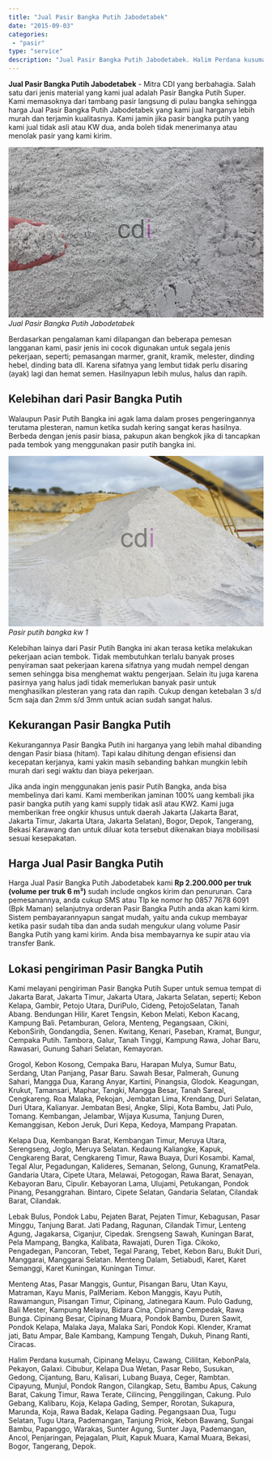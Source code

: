 ```yaml
---
title: "Jual Pasir Bangka Putih Jabodetabek"
date: "2015-09-03"
categories:
 - "pasir"
type: "service"
description: "Jual Pasir Bangka Putih Jabodetabek. Halim Perdana kusumah, Cipinang Melayu, Cawang, Cililitan, KebonPala, Pekayon, Galaxi. Cibubur, Kelapa Dua Wetan, Pasar..."
---
```


**Jual Pasir Bangka Putih Jabodetabek** - Mitra CDI yang berbahagia. Salah satu dari jenis material yang kami jual adalah Pasir Bangka Putih Super. Kami memasoknya dari tambang pasir langsung di pulau bangka sehingga harga Jual Pasir Bangka Putih Jabodetabek yang kami jual harganya lebih murah dan terjamin kualitasnya. Kami jamin jika pasir bangka putih yang kami jual tidak asli atau KW dua, anda boleh tidak menerimanya atau menolak pasir yang kami kirim.

![Jual Pasir Bangka Putih Jabodetabek](/images/page/bangka-abu-abu.jpg)
*Jual Pasir Bangka Putih Jabodetabek*

Berdasarkan pengalaman kami dilapangan dan beberapa pemesan langganan kami, pasir jenis ini cocok digunakan untuk segala jenis pekerjaan, seperti; pemasangan marmer, granit, kramik, melester, dinding hebel, dinding bata dll. Karena sifatnya yang lembut tidak perlu disaring (ayak) lagi dan hemat semen. Hasilnyapun lebih mulus, halus dan rapih.

 ## Kelebihan dari Pasir Bangka Putih

Walaupun Pasir Putih Bangka ini agak lama dalam proses pengeringannya terutama plesteran, namun ketika sudah kering sangat keras hasilnya. Berbeda dengan jenis pasir biasa, pakupun akan bengkok jika di tancapkan pada tembok yang menggunakan pasir putih bangka ini.

![Pasir putih bangka kw 1](/images/page/silika-bangka-putih-4.jpg)
*Pasir putih bangka kw 1*

Kelebihan lainya dari Pasir Putih Bangka ini akan terasa ketika melakukan pekerjaan acian tembok. Tidak membutuhkan terlalu banyak proses penyiraman saat pekerjaan karena sifatnya yang mudah nempel dengan semen sehingga bisa menghemat waktu pengerjaan. Selain itu juga karena pasirnya yang halus jadi tidak memerlukan banyak pasir untuk menghasilkan plesteran yang rata dan rapih. Cukup dengan ketebalan 3 s/d 5cm saja dan 2mm s/d 3mm untuk acian sudah sangat halus.

 ## Kekurangan Pasir Bangka Putih

Kekurangannya Pasir Bangka Putih ini harganya yang lebih mahal dibanding dengan Pasir biasa (hitam). Tapi kalau dihitung dengan efisiensi dan kecepatan kerjanya, kami yakin masih sebanding bahkan mungkin lebih murah dari segi waktu dan biaya pekerjaan.

Jika anda ingin menggunakan jenis pasir Putih Bangka, anda bisa membelinya dari kami. Kami memberikan jaminan 100% uang kembali jika pasir bangka putih yang kami supply tidak asli atau KW2\. Kami juga memberikan free ongkir khusus untuk daerah Jakarta (Jakarta Barat, Jakarta Timur, Jakarta Utara, Jakarta Selatan), Bogor, Depok, Tangerang, Bekasi Karawang dan untuk diluar kota tersebut dikenakan biaya mobilisasi sesuai kesepakatan.

 ## Harga Jual Pasir Bangka Putih

Harga Jual Pasir Bangka Putih Jabodetabek kami **Rp 2.200.000 per truk (volume per truk 6 m³)** sudah include ongkos kirim dan penurunan. Cara pemesanannya, anda cukup SMS atau Tlp ke nomor hp 0857 7678 6091 (Bpk Maman) selanjutnya orderan Pasir Bangka Putih anda akan kami kirm. Sistem pembayarannyapun sangat mudah, yaitu anda cukup membayar ketika pasir sudah tiba dan anda sudah mengukur ulang volume Pasir Bangka Putih yang kami kirim. Anda bisa membayarnya ke supir atau via transfer Bank.

 ## Lokasi pengiriman Pasir Bangka Putih

Kami melayani pengiriman Pasir Bangka Putih Super untuk semua tempat di Jakarta Barat, Jakarta Timur, Jakarta Utara, Jakarta Selatan, seperti; Kebon Kelapa, Gambir, Petojo Utara, DuriPulo, Cideng, PetojoSelatan, Tanah Abang. Bendungan Hilir, Karet Tengsin, Kebon Melati, Kebon Kacang, Kampung Bali. Petamburan, Gelora, Menteng, Pegangsaan, Cikini, KebonSirih, Gondangdia, Senen. Kwitang, Kenari, Paseban, Kramat, Bungur, Cempaka Putih. Tambora, Galur, Tanah Tinggi, Kampung Rawa, Johar Baru, Rawasari, Gunung Sahari Selatan, Kemayoran.

Grogol, Kebon Kosong, Cempaka Baru, Harapan Mulya, Sumur Batu, Serdang, Utan Panjang, Pasar Baru. Sawah Besar, Palmerah, Gunung Sahari, Mangga Dua, Karang Anyar, Kartini, Pinangsia, Glodok. Keagungan, Krukut, Tamansari, Maphar, Tangki, Mangga Besar, Tanah Sareal, Cengkareng. Roa Malaka, Pekojan, Jembatan Lima, Krendang, Duri Selatan, Duri Utara, Kalianyar. Jembatan Besi, Angke, Slipi, Kota Bambu, Jati Pulo, Tomang. Kembangan, Jelambar, Wijaya Kusuma, Tanjung Duren, Kemanggisan, Kebon Jeruk, Duri Kepa, Kedoya, Mampang Prapatan.

Kelapa Dua, Kembangan Barat, Kembangan Timur, Meruya Utara, Serengseng, Joglo, Meruya Selatan. Kedaung Kaliangke, Kapuk, Cengkareng Barat, Cengkareng Timur, Rawa Buaya, Duri Kosambi. Kamal, Tegal Alur, Pegadungan, Kalideres, Semanan, Selong, Gunung, KramatPela. Gandaria Utara, Cipete Utara, Melawai, Petogogan, Rawa Barat, Senayan, Kebayoran Baru, Cipulir. Kebayoran Lama, Ulujami, Petukangan, Pondok Pinang, Pesanggrahan. Bintaro, Cipete Selatan, Gandaria Selatan, Cilandak Barat, Cilandak.

Lebak Bulus, Pondok Labu, Pejaten Barat, Pejaten Timur, Kebagusan, Pasar Minggu, Tanjung Barat. Jati Padang, Ragunan, Cilandak Timur, Lenteng Agung, Jagakarsa, Ciganjur, Cipedak. Srengseng Sawah, Kuningan Barat, Pela Mampang, Bangka, Kalibata, Rawajati, Duren Tiga. Cikoko, Pengadegan, Pancoran, Tebet, Tegal Parang, Tebet, Kebon Baru, Bukit Duri, Manggarai, Manggarai Selatan. Menteng Dalam, Setiabudi, Karet, Karet Semanggi, Karet Kuningan, Kuningan Timur.

Menteng Atas, Pasar Manggis, Guntur, Pisangan Baru, Utan Kayu, Matraman, Kayu Manis, PalMeriam. Kebon Manggis, Kayu Putih, Rawamangun, Pisangan Timur, Cipinang, Jatinegara Kaum. Pulo Gadung, Bali Mester, Kampung Melayu, Bidara Cina, Cipinang Cempedak, Rawa Bunga. Cipinang Besar, Cipinang Muara, Pondok Bambu, Duren Sawit, Pondok Kelapa, Malaka Jaya, Malaka Sari, Pondok Kopi. Klender, Kramat jati, Batu Ampar, Bale Kambang, Kampung Tengah, Dukuh, Pinang Ranti, Ciracas.

Halim Perdana kusumah, Cipinang Melayu, Cawang, Cililitan, KebonPala, Pekayon, Galaxi. Cibubur, Kelapa Dua Wetan, Pasar Rebo, Susukan, Gedong, Cijantung, Baru, Kalisari, Lubang Buaya, Ceger, Rambtan. Cipayung, Munjul, Pondok Rangon, Cilangkap, Setu, Bambu Apus, Cakung Barat, Cakung Timur, Rawa Terate, Cilincing, Penggilingan, Cakung. Pulo Gebang, Kalibaru, Koja, Kelapa Gading, Semper, Rorotan, Sukapura, Marunda, Koja, Rawa Badak, Kelapa Gading. Pegangsaan Dua, Tugu Selatan, Tugu Utara, Pademangan, Tanjung Priok, Kebon Bawang, Sungai Bambu, Papanggo, Warakas, Sunter Agung, Sunter Jaya, Pademangan, Ancol, Penjaringan, Pejagalan, Pluit, Kapuk Muara, Kamal Muara, Bekasi, Bogor, Tangerang, Depok.

